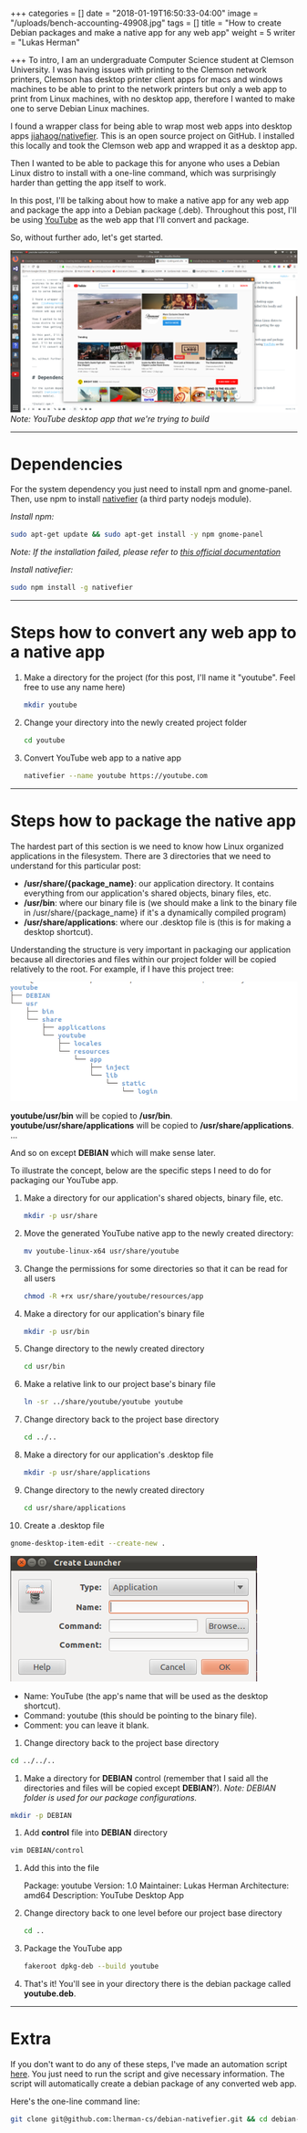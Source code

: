 +++
categories = []
date = "2018-01-19T16:50:33-04:00"
image = "/uploads/bench-accounting-49908.jpg"
tags = []
title = "How to create Debian packages and make a native app for any web app"
weight = 5
writer = "Lukas Herman"

+++
To intro, I am an undergraduate Computer Science student at Clemson University. I was having issues with printing to the Clemson network printers, Clemson has desktop printer client apps for macs and windows machines to be able to print to the network printers but only a web app to print from Linux machines, with no desktop app, therefore I wanted to make one to serve Debian Linux machines.

I found a wrapper class for being able to wrap most web apps into desktop apps  [jiahaog/nativefier](https://github.com/jiahaog/nativefier). This is an open source project on GitHub. I installed this locally and took the Clemson web app and wrapped it as a desktop app.

Then I wanted to be able to package this for anyone who uses a Debian Linux distro to install with a one-line command, which was surprisingly harder than getting the app itself to work.

In this post, I'll be talking about how to make a native app for any web app and package the app into a Debian package (.deb). Throughout this post, I'll be using [YouTube](https://www.youtube.com/) as the web app that I'll convert and package.

So, without further ado, let's get started.

![](/uploads/Screenshot-from-2018-01-18-14-39-20.png)
_Note: YouTube desktop app that we're trying to build_

***

# Dependencies

For the system dependency you just need to install npm and gnome-panel. Then, use npm to install [nativefier](https://github.com/jiahaog/nativefier) (a third party nodejs module).

_Install npm:_

```sh
sudo apt-get update && sudo apt-get install -y npm gnome-panel
```

_Note: If the installation failed, please refer to_ [_this official documentation_](https://nodejs.org/en/download/package-manager/#debian-and-ubuntu-based-linux-distributions)

_Install nativefier:_

```sh
sudo npm install -g nativefier
```

***

# Steps how to convert any web app to a native app

1. Make a directory for the project (for this post, I'll name it "youtube". Feel free to use any name here)

   ```sh
   mkdir youtube
   ```
2. Change your directory into the newly created project folder

   ```sh
   cd youtube
   ```
3. Convert YouTube web app to a native app

   ```sh
   nativefier --name youtube https://youtube.com
   ```

***

# Steps how to package the native app

The hardest part of this section is we need to know how Linux organized applications in the filesystem. There are 3 directories that we need to understand for this particular post:

* **/usr/share/{package_name}**: our application directory. It contains everything from our application's shared objects, binary files, etc.
* **/usr/bin**: where our binary file is (we should make a link to the binary file in /usr/share/{package_name} if it's a dynamically compiled program)
* **/usr/share/applications**: where our .desktop file is (this is for making a desktop shortcut).

Understanding the structure is very important in packaging our application because all directories and files within our project folder will be copied relatively to the root. For example, if I have this project tree:

![](/uploads/Screenshot-from-2018-01-18-19-44-54.png)

**youtube/usr/bin** will be copied to **/usr/bin**.
**youtube/usr/share/applications** will be copied to **/usr/share/applications**.
...

And so on except **DEBIAN** which will make sense later.

To illustrate the concept, below are the specific steps I need to do for packaging our YouTube app.

 1. Make a directory for our application's shared objects, binary file, etc.

    ```sh
    mkdir -p usr/share
    ```
 2. Move the generated YouTube native app to the newly created directory:

    ```sh
    mv youtube-linux-x64 usr/share/youtube
    ```
 3. Change the permissions for some directories so that it can be read for all users

    ```sh
    chmod -R +rx usr/share/youtube/resources/app
    ```
 4. Make a directory for our application's binary file

    ```sh
    mkdir -p usr/bin
    ```
 5. Change directory to the newly created directory

    ```sh
    cd usr/bin
    ```
 6. Make a relative link to our project base's binary file

    ```sh
    ln -sr ../share/youtube/youtube youtube
    ```
 7. Change directory back to the project base directory

    ```sh
    cd ../..
    ```
 8. Make a directory for our application's .desktop file

    ```sh
    mkdir -p usr/share/applications
    ```
 9. Change directory to the newly created directory

    ```sh
    cd usr/share/applications
    ```
10. Create a .desktop file

```sh
gnome-desktop-item-edit --create-new .
```

![](/uploads/gnome-panel.png)

* Name: YouTube (the app's name that will be used as the desktop shortcut).
* Command: youtube (this should be pointing to the binary file).
* Comment: you can leave it blank.

1. Change directory back to the project base directory

```sh
cd ../../..
```

1. Make a directory for **DEBIAN** control (remember that I said all the directories and files will be copied except **DEBIAN**?). _Note: DEBIAN folder is used for our package configurations._

```sh
mkdir -p DEBIAN
```

1. Add **control** file into **DEBIAN** directory

```sh
vim DEBIAN/control
```

1. Add this into the file

    Package: youtube
    Version: 1.0
    Maintainer: Lukas Herman
    Architecture: amd64
    Description: YouTube Desktop App

1. Change directory back to one level before our project base directory

   ```sh
   cd ..
   ```
2. Package the YouTube app

   ```sh
   fakeroot dpkg-deb --build youtube
   ```
3. That's it! You'll see in your directory there is the debian package called **youtube.deb**.

***

# Extra

If you don't want to do any of these steps, I've made an automation script [here](https://github.com/lherman-cs/debian-nativefier). You just need to run the script and give necessary information. The script will automatically create a debian package of any converted web app.

Here's the one-line command line:

```sh
git clone git@github.com:lherman-cs/debian-nativefier.git && cd debian-nativefier && ./build.sh 
```
